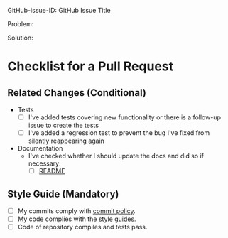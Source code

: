 <!--
Specify the issued ID and title (ex.: #2: Write the Contribution Guide)
Describe the problem in your own words or as it is described in GitHub issue
Describe the proposed solution
-->

GitHub-issue-ID: GitHub Issue Title

Problem:

Solution:

# Checklist for a Pull Request

<!--
Ideally a PR has all the checkmarks set.

If something in this list is irrelevant to your PR, you should still set this
checkmark indicating that you are sure it is dealt with (be that by irrelevance).

If you don't set a checkmark (e.g. don't add a test for new functionality),
you must be able to justify that.
-->

## Related Changes (Conditional)

- Tests
  - [ ] I've added tests covering new functionality or there is a follow-up issue to create the tests
  - [ ] I've added a regression test to prevent the bug I've fixed from silently reappearing again

- Documentation
  - I've checked whether I should update the docs and did so if necessary:
    - [ ] [README](../README.md)

## Style Guide (Mandatory)

- [ ] My commits comply with [commit policy](./commit_policy.md).
- [ ] My code complies with the [style guides](./style_guides.md).
- [ ] Code of repository compiles and tests pass.
